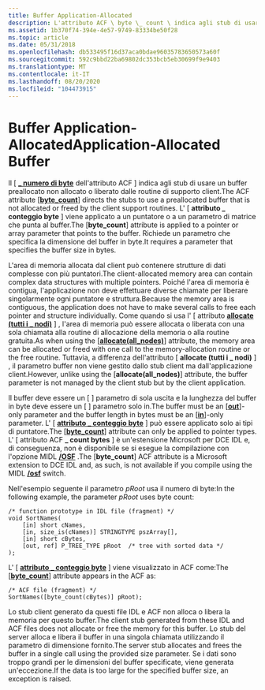 ```yaml
---
title: Buffer Application-Allocated
description: L'attributo ACF \ byte \_ count \ indica agli stub di usare un buffer preallocato non allocato o liberato dalle routine di supporto client.
ms.assetid: 1b370f74-394e-4e57-9749-83334be50f28
ms.topic: article
ms.date: 05/31/2018
ms.openlocfilehash: db533495f16d37aca0bdae96035783650573a60f
ms.sourcegitcommit: 592c9bbd22ba69802dc353bcb5eb30699f9e9403
ms.translationtype: MT
ms.contentlocale: it-IT
ms.lasthandoff: 08/20/2020
ms.locfileid: "104473915"
---
```

# <a name="application-allocated-buffer"></a><span data-ttu-id="a53ac-103">Buffer Application-Allocated</span><span class="sxs-lookup"><span data-stu-id="a53ac-103">Application-Allocated Buffer</span></span>

<span data-ttu-id="a53ac-104">Il \[ [**\_ numero di byte**](/windows/desktop/Midl/byte-count) dell'attributo ACF \] indica agli stub di usare un buffer preallocato non allocato o liberato dalle routine di supporto client.</span><span class="sxs-lookup"><span data-stu-id="a53ac-104">The ACF attribute \[[**byte\_count**](/windows/desktop/Midl/byte-count)\] directs the stubs to use a preallocated buffer that is not allocated or freed by the client support routines.</span></span> <span data-ttu-id="a53ac-105">L' \[ **attributo \_ conteggio byte** \] viene applicato a un puntatore o a un parametro di matrice che punta al buffer.</span><span class="sxs-lookup"><span data-stu-id="a53ac-105">The \[**byte\_count**\] attribute is applied to a pointer or array parameter that points to the buffer.</span></span> <span data-ttu-id="a53ac-106">Richiede un parametro che specifica la dimensione del buffer in byte.</span><span class="sxs-lookup"><span data-stu-id="a53ac-106">It requires a parameter that specifies the buffer size in bytes.</span></span>

<span data-ttu-id="a53ac-107">L'area di memoria allocata dal client può contenere strutture di dati complesse con più puntatori.</span><span class="sxs-lookup"><span data-stu-id="a53ac-107">The client-allocated memory area can contain complex data structures with multiple pointers.</span></span> <span data-ttu-id="a53ac-108">Poiché l'area di memoria è contigua, l'applicazione non deve effettuare diverse chiamate per liberare singolarmente ogni puntatore e struttura.</span><span class="sxs-lookup"><span data-stu-id="a53ac-108">Because the memory area is contiguous, the application does not have to make several calls to free each pointer and structure individually.</span></span> <span data-ttu-id="a53ac-109">Come quando si usa l' \[ attributo [**allocate (tutti i \_ nodi)**](/windows/desktop/Midl/allocate) \] , l'area di memoria può essere allocata o liberata con una sola chiamata alla routine di allocazione della memoria o alla routine gratuita.</span><span class="sxs-lookup"><span data-stu-id="a53ac-109">As when using the \[[**allocate(all\_nodes)**](/windows/desktop/Midl/allocate)\] attribute, the memory area can be allocated or freed with one call to the memory-allocation routine or the free routine.</span></span> <span data-ttu-id="a53ac-110">Tuttavia, a differenza dell'attributo \[ **allocate (tutti i \_ nodi)** \] , il parametro buffer non viene gestito dallo stub client ma dall'applicazione client.</span><span class="sxs-lookup"><span data-stu-id="a53ac-110">However, unlike using the \[**allocate(all\_nodes)**\] attribute, the buffer parameter is not managed by the client stub but by the client application.</span></span>

<span data-ttu-id="a53ac-111">Il buffer deve essere un \[ [](/windows/desktop/Midl/out-idl) \] parametro di sola uscita e la lunghezza del buffer in byte deve essere un \[ [](/windows/desktop/Midl/in) \] parametro solo in.</span><span class="sxs-lookup"><span data-stu-id="a53ac-111">The buffer must be an \[[**out**](/windows/desktop/Midl/out-idl)\]-only parameter and the buffer length in bytes must be an \[[**in**](/windows/desktop/Midl/in)\]-only parameter.</span></span> <span data-ttu-id="a53ac-112">L' \[ [**attributo \_ conteggio byte**](/windows/desktop/Midl/byte-count) \] può essere applicato solo ai tipi di puntatore.</span><span class="sxs-lookup"><span data-stu-id="a53ac-112">The \[[**byte\_count**](/windows/desktop/Midl/byte-count)\] attribute can only be applied to pointer types.</span></span> <span data-ttu-id="a53ac-113">L' \[ attributo ACF **\_ count bytes** \] è un'estensione Microsoft per DCE IDL e, di conseguenza, non è disponibile se si esegue la compilazione con l'opzione MIDL [**/OSF**](/windows/desktop/Midl/-osf) .</span><span class="sxs-lookup"><span data-stu-id="a53ac-113">The \[**byte\_count**\] ACF attribute is a Microsoft extension to DCE IDL and, as such, is not available if you compile using the MIDL [**/osf**](/windows/desktop/Midl/-osf) switch.</span></span>

<span data-ttu-id="a53ac-114">Nell'esempio seguente il parametro *pRoot* usa il numero di byte:</span><span class="sxs-lookup"><span data-stu-id="a53ac-114">In the following example, the parameter *pRoot* uses byte count:</span></span>

``` syntax
/* function prototype in IDL file (fragment) */
void SortNames(
    [in] short cNames,
    [in, size_is(cNames)] STRINGTYPE pszArray[],
    [in] short cBytes,
    [out, ref] P_TREE_TYPE pRoot  /* tree with sorted data */
);
```

<span data-ttu-id="a53ac-115">L' \[ [**attributo \_ conteggio byte**](/windows/desktop/Midl/byte-count) \] viene visualizzato in ACF come:</span><span class="sxs-lookup"><span data-stu-id="a53ac-115">The \[[**byte\_count**](/windows/desktop/Midl/byte-count)\] attribute appears in the ACF as:</span></span>

``` syntax
/* ACF file (fragment) */
SortNames([byte_count(cBytes)] pRoot);
```

<span data-ttu-id="a53ac-116">Lo stub client generato da questi file IDL e ACF non alloca o libera la memoria per questo buffer.</span><span class="sxs-lookup"><span data-stu-id="a53ac-116">The client stub generated from these IDL and ACF files does not allocate or free the memory for this buffer.</span></span> <span data-ttu-id="a53ac-117">Lo stub del server alloca e libera il buffer in una singola chiamata utilizzando il parametro di dimensione fornito.</span><span class="sxs-lookup"><span data-stu-id="a53ac-117">The server stub allocates and frees the buffer in a single call using the provided size parameter.</span></span> <span data-ttu-id="a53ac-118">Se i dati sono troppo grandi per le dimensioni del buffer specificate, viene generata un'eccezione.</span><span class="sxs-lookup"><span data-stu-id="a53ac-118">If the data is too large for the specified buffer size, an exception is raised.</span></span>

 

 